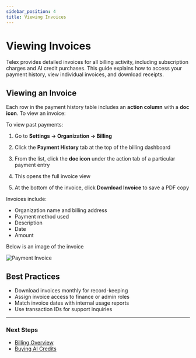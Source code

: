 ```yaml
---
sidebar_position: 4
title: Viewing Invoices
---
```


# Viewing Invoices

Telex provides detailed invoices for all billing activity, including subscription charges and AI credit purchases. This guide explains how to access your payment history, view individual invoices, and download receipts.


## Viewing an Invoice

Each row in the payment history table includes an **action column** with a **doc icon**. To view an invoice:

To view past payments:

1. Go to **Settings → Organization → Billing**
2. Click the **Payment History** tab at the top of the billing dashboard

3. From the list, click the **doc icon** under the action tab of a particular payment entry
4. This opens the full invoice view
5. At the bottom of the invoice, click **Download Invoice** to save a PDF copy

Invoices include:
- Organization name and billing address
- Payment method used
- Description
- Date
- Amount

Below is an image of the invoice

![Payment Invoice](/img/invoice.png)



## Best Practices

- Download invoices monthly for record-keeping
- Assign invoice access to finance or admin roles
- Match invoice dates with internal usage reports
- Use transaction IDs for support inquiries

---

### Next Steps

- [Billing Overview](../overview.md)
- [Buying AI Credits](../ai-credits/credit-package.md)